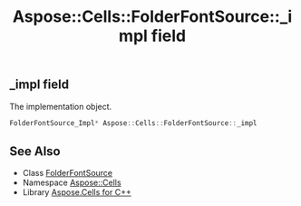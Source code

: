 ﻿---
title: Aspose::Cells::FolderFontSource::_impl field
linktitle: _impl
second_title: Aspose.Cells for C++ API Reference
description: 'Aspose::Cells::FolderFontSource::_impl field. The implementation object in C++.'
type: docs
weight: 900
url: /cpp/aspose.cells/folderfontsource/_impl/
---
## _impl field


The implementation object.

```cpp
FolderFontSource_Impl* Aspose::Cells::FolderFontSource::_impl
```

## See Also

* Class [FolderFontSource](../)
* Namespace [Aspose::Cells](../../)
* Library [Aspose.Cells for C++](../../../)
